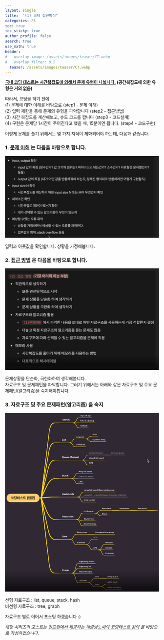```yaml
---
layout: single  
title:  "(1) 코테 접근방식"
categories: PS
toc: true
toc_sticky: true
author_profile: false
search: true
use_math: true
header:
#   overlay_image: /assets/images/teaser/CT.webp
#   overlay_filter: 0.5
  teaser: /assets/images/teaser/CT.webp
---
```


**<u>국내 코딩 테스트는 시간복잡도에 의해서 문제 유형이 나뉩니다.</u> (공간복잡도에 의한 유형은 거의 없음)**

따라서, 코딩을 하기 전에    
(1) 문제에 대한 이해를 바탕으로 (step1 - 문제 이해)   
(2) 입력 제한을 통해 문제의 유형을 파악합니다 (step2 - 접근방법)   
(3) 시간 복잡도를 계산해보고, 슈도 코드를 짭니다 (step3 - 코드설계)         
(4) 구현은 문제당 1시간이 주어진다고 했을 때, 15분이면 됩니다. (step4 - 코드구현)         

이렇게 문제를 풀기 위해서는 몇 가지 지식이 체화되어야 하는데, 다음과 같습니다.    

### 1. <u>문제 이해</u> 는 다음을 바탕으로 합니다.
<img src="/assets/images/2023-04-01-approach/접근방법2.png" alt="문제이해" style="zoom:80%;" /> <br/>

입력과 아웃값을 확인합니다. 상황을 가정해봅니다.


### 2. <u>접근 방법</u> 은 다음을 바탕으로 합니다.
<img src="/assets/images/2023-04-01-approach/접근방법1.png" alt="문제이해" style="zoom:80%;" /> <br/>

문제상황을 단순화, 극한화하여 생각해봅니다.     
자료구조 및 문제패턴을 파악합니다. 
그러기 위해서는 아래와 같은 자료구조 및 주요 문제패턴(알고리즘)을 숙지해야합니다.    


### 3. 자료구조 및 주요 문제패턴(알고리즘) 을 숙지    
<img src="/assets/images/2023-04-01-approach/2023-04-02-CT.png" alt="개념도" style="zoom:80%;" /> <br/>

선형 자료구조 : list, queue, stack, hash  
비선형 자료구조 : tree, graph   

자료구조 별로 이어서 포스팅 하겠습니다 :)


*해당 시리즈의 포스트는 [인프런에서 제공하는 개발남노씨의 코딩테스트 강의](https://www.inflearn.com/course/%EC%BD%94%EB%94%A9%ED%85%8C%EC%8A%A4%ED%8A%B8-%EC%9E%85%EB%AC%B8-%ED%8C%8C%EC%9D%B4%EC%8D%AC) 를 바탕으로 작성하였습니다.*